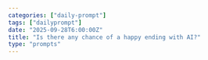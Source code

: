 ```yaml
---
categories: ["daily-prompt"]
tags: ["dailyprompt"]
date: "2025-09-28T6:00:00Z"
title: "Is there any chance of a happy ending with AI?"
type: "prompts"
---
```

